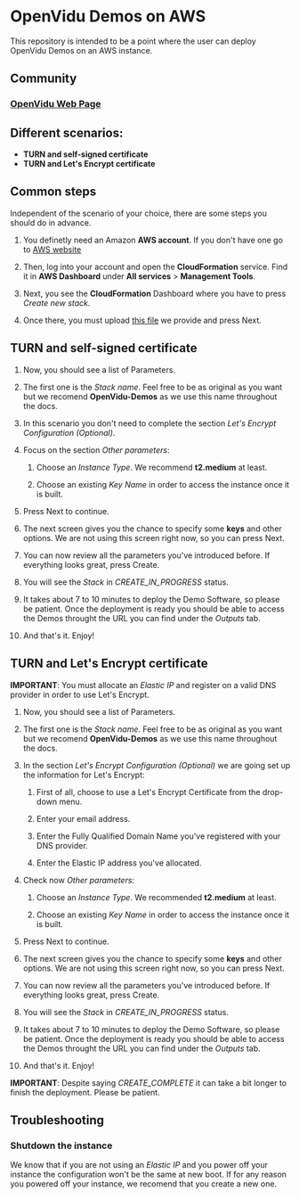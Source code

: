 # OpenVidu Demos on AWS

This repository is intended to be a point where the user can deploy OpenVidu Demos on an AWS instance.

## Community

### [OpenVidu Web Page](http://openvidu.io/)

## Different scenarios:
- __TURN and self-signed certificate__
- __TURN and Let's Encrypt certificate__

## Common steps

Independent of the scenario of your choice, there are some steps you should do in advance.

1. You definetly need an Amazon **AWS account**. If you don't have one go to [AWS website](https://www.amazon.com/ap/signin)

2. Then, log into your account and open the **CloudFormation** service. Find it in **AWS Dashboard** under **All services** > **Management Tools**.

3. Next, you see the **CloudFormation** Dashboard where you have to press *Create new stack*.

4. Once there, you must upload [this file](https://github.com/OpenVidu/openvidu-cloud-devops/blob/master/cloudformation-openvidu-demos/CF-OpenVidu-Demos-NoSignal.json) we provide and press Next.

## TURN and self-signed certificate

1. Now, you should see a list of Parameters.

2. The first one is the *Stack name*. Feel free to be as original as you want but we recomend __OpenVidu-Demos__ as we use this name throughout the docs.

3. In this scenario you don't need to complete the section *Let's Encrypt Configuration (Optional)*.

4. Focus on the section *Other parameters*:

    1. Choose an *Instance Type*. We recommend __t2.medium__ at least.

    2. Choose an existing *Key Name* in order to access the instance once it is built.

6. Press Next to continue.

7. The next screen gives you the chance to specify some __keys__ and other options. We are not using this screen right now, so you can press Next.

8. You can now review all the parameters you've introduced before. If everything looks great, press Create.

9. You will see the *Stack* in *CREATE_IN_PROGRESS* status.

10. It takes about 7 to 10 minutes to deploy the Demo Software, so please be patient. Once the deployment is ready you should be able to access the Demos throught the URL you can find under the *Outputs* tab.

11. And that's it. Enjoy!

## TURN and Let's Encrypt certificate

**IMPORTANT**: You must allocate an *Elastic IP* and register on a valid DNS provider in order to use Let's Encrypt.

1. Now, you should see a list of Parameters.

2. The first one is the *Stack name*. Feel free to be as original as you want but we recomend __OpenVidu-Demos__ as we use this name throughout the docs.

3. In the section *Let's Encrypt Configuration (Optional)* we are going set up the information for Let's Encrypt:

    1. First of all, choose to use a Let's Encrypt Certificate from the drop-down menu.

    2. Enter your email address.

    3. Enter the Fully Qualified Domain Name you've registered with your DNS provider.

    4. Enter the Elastic IP address you've allocated.

4. Check now *Other parameters*:

    1. Choose an *Instance Type*. We recommended __t2.medium__ at least.

    2. Choose an existing *Key Name* in order to access the instance once it is built.

6. Press Next to continue.

7. The next screen gives you the chance to specify some __keys__ and other options. We are not using this screen right now, so you can press Next.

8. You can now review all the parameters you've introduced before. If everything looks great, press Create.

9. You will see the *Stack* in *CREATE_IN_PROGRESS* status.

10. It takes about 7 to 10 minutes to deploy the Demo Software, so please be patient. Once the deployment is ready you should be able to access the Demos throught the URL you can find under the *Outputs* tab.

11. And that's it. Enjoy!

**IMPORTANT**: Despite saying *CREATE_COMPLETE* it can take a bit longer to finish the deployment. Please be patient.

## Troubleshooting

### Shutdown the instance

We know that if you are not using an *Elastic IP* and you power off your instance the configuration won't be the same at new boot. If for any reason you powered off your instance, we recomend that you create a new one.
